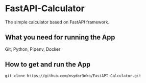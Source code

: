 # FastAPI-Calculator
The simple calculator based on FastAPI framework.

## What you need for running the App
Git, Python, Pipenv, Docker

## How to get and run the App
```git clone https://github.com/msydor3nko/FastAPI-Calculator.git```
